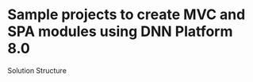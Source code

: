 Sample projects to create MVC and SPA modules using DNN Platform 8.0
====================================================================

Solution Structure
